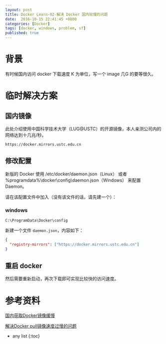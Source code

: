 ```yaml
---
layout: post
title: Docker Learn-02-解决 Docker 国内较慢的问题
date:  2016-10-15 22:41:45 +0800
categories: [Docker]
tags: [docker, windows, problem, sf]
published: true
---
```


# 背景

有时候国内访问 docker 下载速度 K 为单位，写一个 image 几G 的要等很久。

# 临时解决方案

## 国内镜像

此处介绍使用中国科学技术大学（LUG@USTC）的开源镜像，本人亲测公司内的网络达到十几兆/秒。

```
https://docker.mirrors.ustc.edu.cn
```

## 修改配置

新版的 Docker 使用 /etc/docker/daemon.json（Linux） 或者 %programdata%\docker\config\daemon.json（Windows） 来配置 Daemon。

请在该配置文件中加入（没有该文件的话，请先建一个）：

### windows

`C:\ProgramData\Docker\config`

新建一个文件 `daemon.json`，内容如下：

```json
{
  "registry-mirrors": ["https://docker.mirrors.ustc.edu.cn"]
}
```

## 重启 docker 

然后需要重新启动，再次下载即可实现比较快的访问速度。

# 参考资料

[国内获取Docker镜像缓慢](https://blog.csdn.net/small_to_large/article/details/77334973)

[解决Docker pull镜像速度过慢的问题](https://blog.csdn.net/qq_39723363/article/details/82922931)

* any list
{:toc}